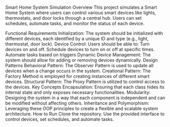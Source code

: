 
Smart Home System Simulation
Overview
This project simulates a Smart Home System where users can control various smart devices like lights, thermostats, and door locks through a central hub. Users can set schedules, automate tasks, and monitor the status of each device.

Functional Requirements
Initialization: The system should be initialized with different devices, each identified by a unique ID and type (e.g., light, thermostat, door lock).
Device Control: Users should be able to:
Turn devices on and off.
Schedule devices to turn on or off at specific times.
Automate tasks based on triggers 
Dynamic Device Management: The system should allow for adding or removing devices dynamically.
Design Patterns
Behavioral Pattern: The Observer Pattern is used to update all devices when a change occurs in the system.
Creational Pattern: The Factory Method is employed for creating instances of different smart devices.
Structural Pattern: The Proxy Pattern is utilized to control access to the devices.
Key Concepts
Encapsulation: Ensuring that each class hides its internal state and only exposes necessary functionalities.
Modularity: Designing the system in a way that each component is independent and can be modified without affecting others.
Inheritance and Polymorphism: Leveraging these OOP principles to create a flexible and scalable system architecture.
How to Run
	Clone the repository.
	Use the provided interface to control devices, set schedules, and automate tasks.
